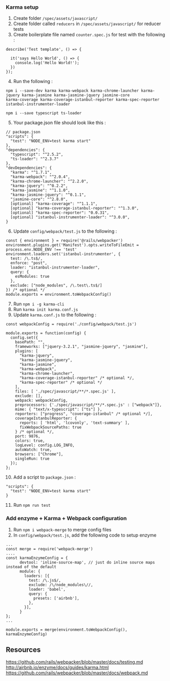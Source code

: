 ### Karma setup

1. Create folder `/spec/assets/javascript/`
2. Create folder called `reducers` in `/spec/assets/javascript/` for reducer tests
3. Create boilerplate file named `counter.spec.js` for test with the following :
```
describe('Test template', () => {

  it('says Hello World', () => {
    console.log('Hello World!');
  })
});
```
4. Run the following :
```
npm i --save-dev karma karma-webpack karma-chrome-launcher karma-jquery karma-jasmine karma-jasmine-jquery jasmine-core
karma-coverage karma-coverage-istanbul-reporter karma-spec-reporter istanbul-instrumenter-loader
```

```
npm i --save typescript ts-loader
```
5. Your package.json file should look like this :
```
// package.json
"scripts": {
  "test": "NODE_ENV=test karma start"
},
"dependencies": {
  "typescript": "^2.5.2",
  "ts-loader": "^2.3.7"
},
"devDependencies": {
  "karma": "^1.7.1",
  "karma-webpack": "^2.0.4",
  "karma-chrome-launcher": "^2.2.0",
  "karma-jquery": "^0.2.2",
  "karma-jasmine": "^1.1.0",
  "karma-jasmine-jquery": "^0.1.1",
  "jasmine-core": "^2.8.0",
  [optional] "karma-coverage": "^1.1.1",
  [optional] "karma-coverage-istanbul-reporter": "^1.3.0",
  [optional] "karma-spec-reporter": "0.0.31",
  [optional] "istanbul-instrumenter-loader": "^3.0.0",
}
```
6. Update `config/webpack/test.js` to the following :
```
const { environment } = require('@rails/webpacker')
environment.plugins.get('Manifest').opts.writeToFileEmit = process.env.NODE_ENV !== 'test'
environment.loaders.set('istanbul-instrumenter', {
  test: /\.ts$/,
  enforce: "post",
  loader: "istanbul-instrumenter-loader",
  query: {
    esModules: true
  },
  exclude: ["node_modules", /\.test\.ts$/]
}) /* optional */
module.exports = environment.toWebpackConfig()
```
7. Run `npm i -g karma-cli`
8. Run `karma init karma.conf.js`
9. Update `karma.conf.js` to the following :
```
const webpackConfig = require('./config/webpack/test.js')

module.exports = function(config) {
  config.set({
    basePath: "",
    frameworks: ["jquery-3.2.1", "jasmine-jquery", "jasmine"],
    plugins: [
      "karma-jquery",
      "karma-jasmine-jquery",
      "karma-jasmine",
      "karma-webpack",
      "karma-chrome-launcher",
      "karma-coverage-istanbul-reporter" /* optional */,
      "karma-spec-reporter" /* optional */
    ],
    files: [ './spec/javascript/**/*.spec.js' ],
    exclude: [],
    webpack: webpackConfig,
    preprocessors: {'./spec/javascript/**/*.spec.js' : ["webpack"]},
    mime: { "text/x-typescript": ["ts"] },
    reporters: ["progress", "coverage-istanbul" /* optional */],
    coverageIstanbulReporter: {
      reports: [ 'html', 'lcovonly', 'text-summary' ],
      fixWebpackSourcePaths: true
    } /* optional */,
    port: 9876,
    colors: true,
    logLevel: config.LOG_INFO,
    autoWatch: true,
    browsers: ["Chrome"],
    singleRun: true
  });
};

```

10. Add a script to `package.json` :
```
"scripts": {
  "test": "NODE_ENV=test karma start"
}
```
11. Run `npm run test`

### Add enzyme + Karma + Webpack configuration
1. Run `npm i webpack-merge` to merge config files
2. In `config/webpack/test.js`, add the following code to setup enzyme
```
...
const merge = require('webpack-merge')
....
const karmaEnzymeConfig = {
      devtool: 'inline-source-map', // just do inline source maps instead of the default
      module: {
        loaders: [{
          test: /\.js$/,
          exclude: /\/node_modules\//,
          loader: 'babel',
          query: {
            presets: ['airbnb'],
          },
        }],
      }
};
...

module.exports = merge(environment.toWebpackConfig(), karmaEnzymeConfig)
```

## Resources

https://github.com/rails/webpacker/blob/master/docs/testing.md
http://airbnb.io/enzyme/docs/guides/karma.html
https://github.com/rails/webpacker/blob/master/docs/webpack.md
